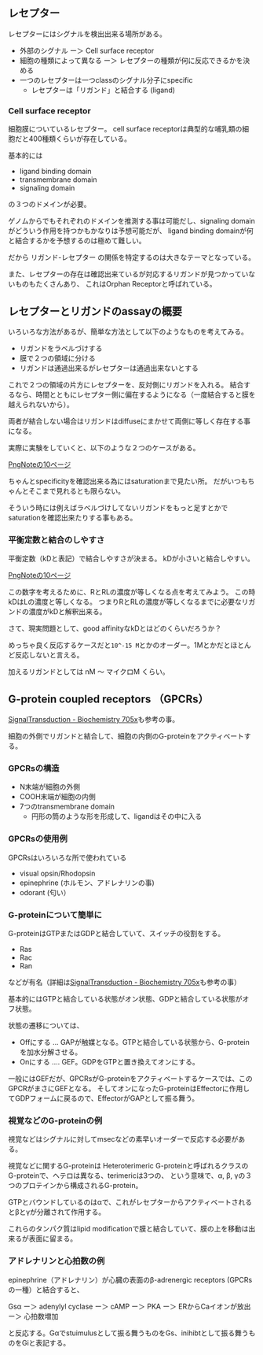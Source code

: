 ## レセプター

レセプターにはシグナルを検出出来る場所がある。

- 外部のシグナル ー＞ Cell surface receptor
- 細胞の種類によって異なる ー＞ レセプターの種類が何に反応できるかを決める
- 一つのレセプターは一つclassのシグナル分子にspecific
   - レセプターは「リガンド」と結合する (ligand)

### Cell surface receptor

細胞膜についているレセプター。
cell surface receptorは典型的な哺乳類の細胞だと400種類くらいが存在している。

基本的には

- ligand binding domain
- transmembrane domain
- signaling domain

の３つのドメインが必要。

ゲノムからでもそれぞれのドメインを推測する事は可能だし、signaling domainがどういう作用を持つかもかなりは予想可能だが、
ligand binding domainが何と結合するかを予想するのは極めて難しい。

だから リガンド-レセプター の関係を特定するのは大きなテーマとなっている。

また、レセプターの存在は確認出来ているが対応するリガンドが見つかっていないものもたくさんあり、
これはOrphan Receptorと呼ばれている。

## レセプターとリガンドのassayの概要

いろいろな方法があるが、簡単な方法として以下のようなものを考えてみる。

- リガンドをラベルづけする
- 膜で２つの領域に分ける
- リガンドは通過出来るがレセプターは通過出来ないとする

これで２つの領域の片方にレセプターを、反対側にリガンドを入れる。
結合するなら、時間とともにレセプター側に偏在するようになる（一度結合すると膜を越えられないから）。

両者が結合しない場合はリガンドはdiffuseにまかせて両側に等しく存在する事になる。

実際に実験をしていくと、以下のような２つのケースがある。

[PngNoteの10ページ](https://karino2.github.io/ImageGallery/CellBiology706x.html#lg=1&slide=9)

ちゃんとspecificityを確認出来る為にはsaturationまで見たい所。
だがいつもちゃんとそこまで見れるとも限らない。

そういう時には例えばラベルづけしてないリガンドをもっと足すとかでsaturationを確認出来たりする事もある。

### 平衡定数と結合のしやすさ

平衡定数（kDと表記）で結合しやすさが決まる。
kDが小さいと結合しやすい。

[PngNoteの10ページ](https://karino2.github.io/ImageGallery/CellBiology706x.html#lg=1&slide=9)

この数字を考えるために、RとRLの濃度が等しくなる点を考えてみよう。
この時kDはLの濃度と等しくなる。
つまりRとRLの濃度が等しくなるまでに必要なリガンドの濃度がkDと解釈出来る。

さて、現実問題として、good affinityなkDとはどのくらいだろうか？

めっちゃ良く反応するケースだと`10^-15 M`とかのオーダー。1Mとかだとほとんど反応しないと言える。

加えるリガンドとしては nM 〜 マイクロM くらい。

## G-protein coupled receptors （GPCRs）

[SignalTransduction - Biochemistry 705x](https://karino2.github.io/Biochemistry705x/SignalTransduction)も参考の事。

細胞の外側でリガンドと結合して、細胞の内側のG-proteinをアクティベートする。

### GPCRsの構造

- N末端が細胞の外側
- COOH末端が細胞の内側
- 7つのtransmembrane domain
   - 円形の筒のような形を形成して、ligandはその中に入る

### GPCRsの使用例

GPCRsはいろいろな所で使われている

- visual opsin/Rhodopsin
- epinephrine (ホルモン、アドレナリンの事)
- odorant (匂い）

### G-proteinについて簡単に

G-proteinはGTPまたはGDPと結合していて、スイッチの役割をする。

- Ras
- Rac
- Ran

などが有名（詳細は[SignalTransduction - Biochemistry 705x](https://karino2.github.io/Biochemistry705x/SignalTransduction)も参考の事）

基本的にはGTPと結合している状態がオン状態、GDPと結合している状態がオフ状態。

状態の遷移については、
- Offにする ... GAPが触媒となる。GTPと結合している状態から、G-proteinを加水分解させる。
- Onにする .... GEF。GDPをGTPと置き換えてオンにする。

一般にはGEFだが、GPCRsがG-proteinをアクティベートするケースでは、このGPCRがまさにGEFとなる。
そしてオンになったG-proteinはEffectorに作用してGDPフォームに戻るので、EffectorがGAPとして振る舞う。

### 視覚などのG-proteinの例

視覚などはシグナルに対してmsecなどの素早いオーダーで反応する必要がある。

視覚などに関するG-proteinは Heteroterimeric G-proteinと呼ばれるクラスのG-proteinで、ヘテロは異なる、terimericは3つの、
という意味で、α, β, γの３つのプロテインから構成されるG-protein。

GTPとバウンドしているのはαで、これがレセプターからアクティベートされるとβとγが分離されて作用する。

これらのタンパク質はlipid modificationで膜と結合していて、膜の上を移動は出来るが表面に留まる。

### アドレナリンと心拍数の例

epinephrine（アドレナリン）が心臓の表面のβ-adrenergic receptors (GPCRsの一種）と結合すると、

Gsα ー＞ adenylyl cyclase ー＞ cAMP ー＞ PKA ー＞ ERからCaイオンが放出 ー＞ 心拍数増加

と反応する。Gαでstuimulusとして振る舞うものをGs、inihibtとして振る舞うものをGiと表記する。